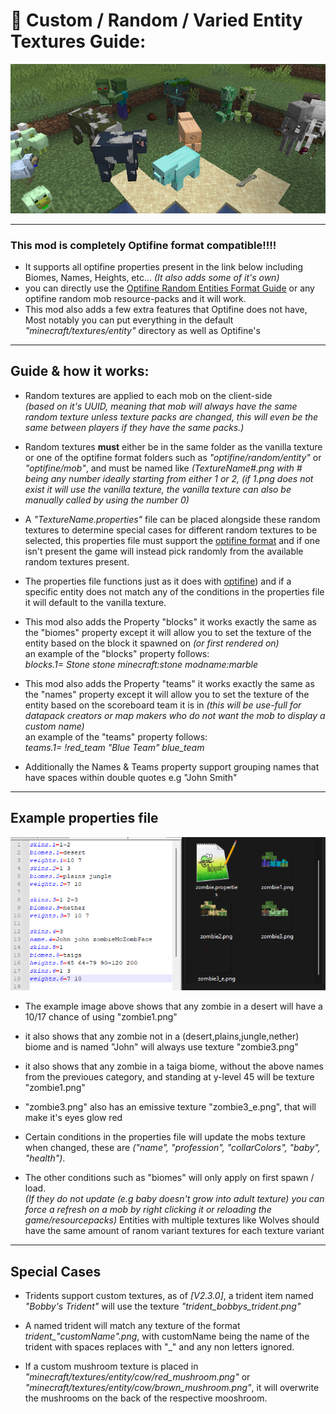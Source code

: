 # 🎲 Custom / Random / Varied Entity Textures Guide:
<img src="randoms.png" alt="img" width="650"/>

---
### This mod is completely Optifine format compatible!!!!

- It supports all optifine properties present in the link below including Biomes, Names, Heights, etc... 
*(It also adds some of it's own)*
- you can directly use the [Optifine Random Entities Format Guide](https://github.com/sp614x/optifine/blob/master/OptiFineDoc/doc/random_entities.properties)
or any optifine random mob resource-packs and it will work.
- This mod also adds a few extra features that Optifine does not have, 
Most notably you can put everything in the default *"minecraft/textures/entity"* directory as well as Optifine's

---
## Guide & how it works:
- Random textures are applied to each mob on the client-side  
*(based on it's UUID, meaning that mob will always have the same random texture unless texture packs are 
changed, this will even be the same between players if they have the same packs.)*

- Random textures **must** either be in the same folder as the vanilla texture or one of the optifine format
folders such as *"optifine/random/entity"* or *"optifine/mob"*, and must be named like *(TextureName#.png with # 
being any number ideally starting from either 1 or 2, (if 1.png does not exist it will use the vanilla 
texture, the vanilla texture can also be manually called by using the number 0)*
- A *"TextureName.properties"* file can be placed alongside these random textures to determine special cases 
for different random textures to be selected, this properties file must 
support the [optifine format](https://github.com/sp614x/optifine/blob/master/OptiFineDoc/doc/random_entities.properties) 
and if one isn't present the game will instead pick randomly from the available random textures present.
- The properties file functions just as it does with [optifine]((https://github.com/sp614x/optifine/blob/master/OptiFineDoc/doc/random_entities.properties)))
and if a specific entity does not match any of 
the conditions in the properties file it will default to the vanilla texture.
- This mod also adds the Property "blocks" it works exactly the same as the "biomes" property
except it will allow you to set the texture of the entity based on the block it spawned on 
*(or first rendered on)*    
an example of the "blocks" property follows:  
*blocks.1= Stone stone minecraft:stone modname:marble*
- This mod also adds the Property "teams" it works exactly the same as the "names" property
except it will allow you to set the texture of the entity based on the scoreboard team it is in
*(this will be use-full for datapack creators or map makers who do not want the mob to display a custom name)*    
an example of the "teams" property follows:  
*teams.1= !red_team "Blue Team" blue_team*
- Additionally the Names & Teams property support grouping names that have spaces within double quotes e.g "John Smith" 

---
## Example properties file
<img src="format_example.png" alt="img" width="650"/>

- The example image above shows that any zombie in a desert will have a 10/17 chance of using "zombie1.png"
- it also shows that any zombie not in a (desert,plains,jungle,nether) biome and is named "John" will always 
use texture "zombie3.png"
- it also shows that any zombie in a taiga biome, without the above names from the previoues category, and 
standing at y-level 45 will be texture "zombie1.png"
- "zombie3.png" also has an emissive texture "zombie3_e.png", that will make it's eyes glow red

- Certain conditions in the properties file will update the mobs texture when changed, these are 
*("name", "profession", "collarColors", "baby", "health")*.
- The other conditions such as "biomes" will only apply on first spawn / load.  
*(If they do not update (e.g baby doesn't grow into adult texture) you can force a refresh on a mob by 
right clicking it or reloading the game/resourcepacks)*
Entities with multiple textures like Wolves should have the same amount of ranom variant textures for 
each texture variant

---
## Special Cases
- Tridents support custom textures, as of *[V2.3.0]*, a trident item named *"Bobby's Trident"* will use the 
texture *"trident_bobbys_trident.png"*
- A named trident will match any texture of the format *trident_"customName".png*, with customName being 
the name of the trident with spaces replaces with "_" and any non letters ignored.


- If a custom mushroom texture is placed in *"minecraft/textures/entity/cow/red_mushroom.png"* or 
*"minecraft/textures/entity/cow/brown_mushroom.png"*, it will overwrite the mushrooms on the back
of the respective mooshroom.